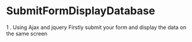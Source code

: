 # SubmitFormDisplayDatabase
1 . Using Ajax and jquery 
Firstly submit your form and display the data on the same screen 
